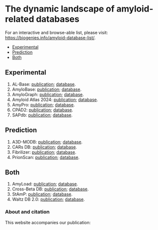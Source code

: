 
<!-- README.md is generated from README.Rmd. Please edit that file -->

# The dynamic landscape of amyloid-related databases

<!-- This curated list collects peer-reviewed machine learning models dedicated to predicting specific properties of peptides.  -->

For an interactive and browse-able list, please visit:
<https://biogenies.info/amyloid-database-list/>.

- [Experimental](#experimental)
- [Prediction](#prediction)
- [Both](#both)

## Experimental

1.  AL-Base: [publication](https://doi.org/10.1080/13506120802676781);
    [database](https://wwwapp.bumc.bu.edu/BEDAC_ALBase/).
2.  AmyloBase: [publication](https://doi.org/10.1038%2Fembor.2011.116);
    [database](http://bioserver2.sbsc.unifi.it/AmyloBase.html).
3.  AmyloGraph: [publication](https://doi.org/10.1093/nar/gkac882);
    [database](http://amylograph.com/).
4.  Amyloid Atlas 2024:
    [publication](https://doi.org/10.1016/j.cell.2021.08.013);
    [database](https://people.mbi.ucla.edu/sawaya/amyloidatlas/).
5.  AmyPro: [publication](https://doi.org/10.1093/nar/gkx950);
    [database](http://amypro.net).
6.  CPAD2: [publication](https://doi.org/10.1080/13506129.2020.1715363);
    [database](https://web.iitm.ac.in/bioinfo2/cpad2/index.html).
7.  SAPdb:
    [publication](https://doi.org/10.1016/j.compbiomed.2021.104391);
    [database](https://webs.iiitd.edu.in/raghava/sapdb/).

## Prediction

1.  A3D-MODB: [publication](https://doi.org/10.1093/nar/gkad942);
    [database](https://biocomp.chem.uw.edu.pl/A3D2/MODB).
2.  CARs DB: [publication](https://doi.org/10.3389/fmolb.2022.882160);
    [database](http://carsdb.ppmclab.com/).
3.  Fibrilizer:
    [publication](http://dx.doi.org/10.1016/j.bpj.2012.12.037);
    [database](https://amyloid.cs.mcgill.ca/database/index.html).
4.  PrionScan: [publication](https://doi.org/10.1186/1471-2164-15-102);
    [database](http://webapps.bifi.es/prionscan).

## Both

1.  AmyLoad:
    [publication](https://doi.org/10.1093/bioinformatics/btv375);
    [database](http://comprec-lin.iiar.pwr.edu.pl/amyload/).
2.  Cross-Beta DB:
    [publication](https://doi.org/10.1101/2024.02.12.579644);
    [database](https://crossbetadb.crbm.cnrs.fr/).
3.  StAmP:
    [publication](https://doi.org/10.1093/bioinformatics/btac126);
    [database](https://stamp.switchlab.org/).
4.  Waltz DB 2.0: [publication](https://doi.org/10.1093/nar/gkz758);
    [database](http://waltzdb.switchlab.org/).

### About and citation

This website accompanies our publication:

